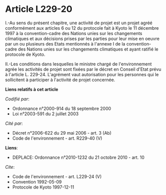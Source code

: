 # Article L229-20

I.-Au sens du présent chapitre, une activité de projet est un projet agréé conformément aux articles 6 ou 12 du protocole
fait à Kyoto le 11 décembre 1997 à la convention-cadre des Nations unies sur les changements climatiques et aux décisions
prises par les parties pour leur mise en oeuvre par un ou plusieurs des Etats mentionnés à l'annexe I de la convention-cadre
des Nations unies sur les changements climatiques et ayant ratifié le protocole de Kyoto. 

II.-Les conditions dans lesquelles le ministre chargé de l'environnement agrée les activités de projet sont fixées par le
décret en Conseil d'Etat prévu à l'article L. 229-24. L'agrément vaut autorisation pour les personnes qui le sollicitent à
participer à l'activité de projet concernée.

**Liens relatifs à cet article**

_Codifié par_:

  - Ordonnance n°2000-914 du 18 septembre 2000
  - Loi n°2003-591 du 2 juillet 2003

_Cité par_:

  - Décret n°2006-622 du 29 mai 2006 - art. 3 (Ab)
  - Code de l'environnement - art. R229-40 (V)

**Liens**:

  - DEPLACE: Ordonnance n°2010-1232 du 21 octobre 2010 - art. 10

_Cite_:

  - Code de l'environnement - art. L229-24 (V)
  - Convention 1992-05-09
  - Protocole de Kyoto 1997-12-11

